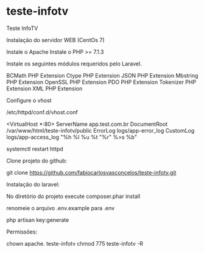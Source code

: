 # teste-infotv
Teste InfoTV

Instalação do servidor WEB (CentOs 7)

Instale o Apache
Instale o PHP >= 7.1.3

Instale os seguintes módulos requeridos pelo Laravel.

BCMath PHP Extension
Ctype PHP Extension
JSON PHP Extension
Mbstring PHP Extension
OpenSSL PHP Extension
PDO PHP Extension
Tokenizer PHP Extension
XML PHP Extension

Configure o vhost

/etc/httpd/conf.d/vhost.conf

<VirtualHost *:80>
    ServerName app.test.com.br
    DocumentRoot /var/www/html/teste-infotv/public
    ErrorLog logs/app-error_log
    CustomLog logs/app-access_log "%h %l %u %t \"%r\" %>s %b"
</VirtualHost>


systemctl restart httpd 

Clone projeto do github:

git clone https://github.com/fabiocarlosvasconcelos/teste-infotv.git

Instalação do laravel:

No diretório do projeto execute composer.phar install

renomeie o arquivo .env.example para .env

php artisan key:generate

Permissões:

chown apache. teste-infotv
chmod 775 teste-infotv -R











